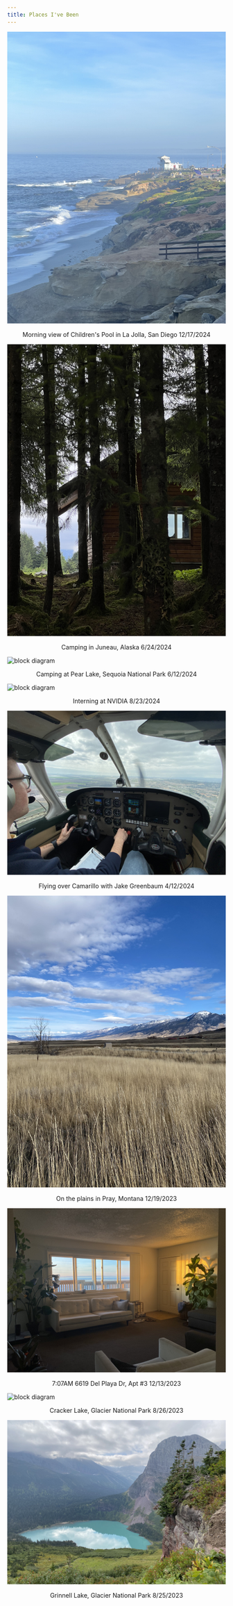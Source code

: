 ```yaml
---
title: Places I've Been
---
```


![block diagram](images/IMG_5700.jpg)
<p style="text-align:center;">Morning view of Children's Pool in La Jolla, San Diego 12/17/2024</p>

![block diagram](images/IMG_4101.jpg)
<p style="text-align:center;">Camping in Juneau, Alaska 6/24/2024</p>

![block diagram](images/IMG_3462.jpg)
<p style="text-align:center;">Camping at Pear Lake, Sequoia National Park 6/12/2024</p>

![block diagram](images/IMG_4614.jpg)
<p style="text-align:center;">Interning at NVIDIA 8/23/2024</p>

![block diagram](images/IMG_2577.JPG)
<p style="text-align:center;">Flying over Camarillo with Jake Greenbaum 4/12/2024</p>

![block diagram](images/IMG_1428.jpg)
<p style="text-align:center;">On the plains in Pray, Montana 12/19/2023</p>

![block diagram](images/IMG_1415.jpg)
<p style="text-align:center;">7:07AM 6619 Del Playa Dr, Apt #3 12/13/2023</p>

![block diagram](images/IMG_0651.jpg)
<p style="text-align:center;">Cracker Lake, Glacier National Park 8/26/2023</p>

![block diagram](images/IMG_0581.jpg)
<p style="text-align:center;">Grinnell Lake, Glacier National Park 8/25/2023</p>

